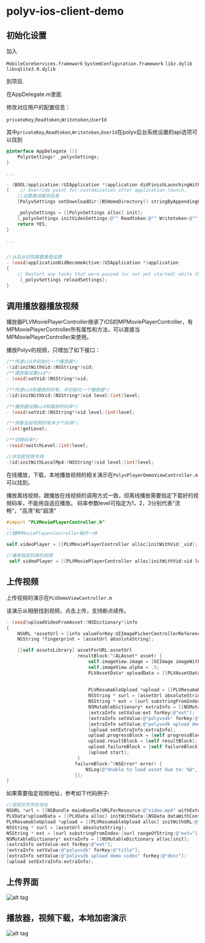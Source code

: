 polyv-ios-client-demo
=====================

初始化设置
--
加入

`MobileCoreServices.framework`
`SystemConfiguration.framework`
`libz.dylib`
`libsqlite3.0.dylib`

到项目.

在AppDelegate.m里面

修改对应用户的配置信息：

`privateKey`,`Readtoken`,`Writetoken`,`UserId`

其中`privateKey`,`Readtoken`,`Writetoken`,`UserId`在polyv后台系统设置的api选项可以找到



```objective-c
@interface AppDelegate (){
    PolyvSettings* _polyvSettings;
}

...

- (BOOL)application:(UIApplication *)application didFinishLaunchingWithOptions:(NSDictionary *)launchOptions
{    // Override point for customization after application launch.
    //设置离线缓存目录
    [PolyvSettings setDownloadDir:[NSHomeDirectory() stringByAppendingPathComponent:@"Documents/plvideo/a"]];

    _polyvSettings = [[PolyvSettings alloc] init];
    [_polyvSettings initVideoSettings:@"" Readtoken:@"" Writetoken:@"" UserId:@""];
    return YES;
}

...


//从后台切回需要重载设置
- (void)applicationDidBecomeActive:(UIApplication *)application
{
    // Restart any tasks that were paused (or not yet started) while the application was inactive. If the application was previously in the background, optionally refresh the user interface.
     [_polyvSettings reloadSettings];
}
```

调用播放器播放视频 
--
播放器PLVMoviePlayerController继承了iOS的MPMoviePlayerController，有MPMoviePlayerController所有属性和方法，可以直接当MPMoviePlayerController来使用。

播放Polyv的视频，只增加了如下接口：
```objective-c
/**传递vid并初始化一个播放器*/
-(id)initWithVid:(NSString*)vid;
/**播放器设置vid*/
- (void)setVid:(NSString*)vid;

/**传递vid和播放的码率，并初始化一个播放器*/
-(id)initWithVid:(NSString*)vid level:(int)level;

/**播放器设置vid和播放的码率*/
- (void)setVid:(NSString*)vid level:(int)level;

/**获取当前视频的有多少个码率*/
-(int)getLevel;

/**切换码率*/
-(void)switchLevel:(int)level;

//非加密视频专用
-(id)initWithLocalMp4:(NSString*)vid level:(int)level;
```

在线播放，下载，本地播放视频的相关演示在`PolyvPlayerDemoViewController.m`可以找到。

播放离线视频，跟播放在线视频的调用方式一致，但离线播放需要指定下载好的视频码率，不能用自适应播放。
码率参数level可指定为1，2，3分别代表"流畅"，"高清"和"超清"

```objective-c
#import "PLVMoviePlayerController.h"
...
//跟MPMoviePlayerController操作一样 

self.videoPlayer = [[PLVMoviePlayerController alloc]initWithVid:_vid];

//播放指定码率的视频
 self.videoPlayer = [[PLVMoviePlayerController alloc]initWithVid:vid level:1];


```


上传视频
--

上传视频的演示在`PLVDemoViewController.m`

该演示从相册找到视频，点击上传，支持断点续传。
```objective-c
- (void)uploadVideoFromAsset:(NSDictionary*)info
{
    NSURL *assetUrl = [info valueForKey:UIImagePickerControllerReferenceURL];
    NSString *fingerprint = [assetUrl absoluteString];

    [[self assetsLibrary] assetForURL:assetUrl
                          resultBlock:^(ALAsset* asset) {
                              self.imageView.image = [UIImage imageWithCGImage:[asset thumbnail]];
                              self.imageView.alpha = .5;
                              PLVAssetData* uploadData = [[PLVAssetData alloc] initWithAsset:asset];
                             
                              
                              PLVResumableUpload *upload = [[PLVResumableUpload alloc] initWithURL:[self endpoint] data:uploadData fingerprint:fingerprint];
                              NSString * surl = [assetUrl absoluteString];
                              NSString * ext = [surl substringFromIndex:[surl rangeOfString:@"ext="].location + 4];
                              NSMutableDictionary* extraInfo = [[NSMutableDictionary alloc]init];
                              [extraInfo setValue:ext forKey:@"ext"];
                              [extraInfo setValue:@"polyvsdk" forKey:@"title"];
                              [extraInfo setValue:@"polyvsdk upload demo video" forKey:@"desc"];
                              [upload setExtraInfo:extraInfo];
                              upload.progressBlock = [self progressBlock];
                              upload.resultBlock = [self resultBlock];
                              upload.failureBlock = [self failureBlock];
                              [upload start];
                          }
                         failureBlock:^(NSError* error) {
                             NSLog(@"Unable to load asset due to: %@", error);
                         }];
}

```


如果需要指定视频地址，参考如下代码例子:
```objective-c
//视频文件所在地址
NSURL *url = [[NSBundle mainBundle]URLForResource:@"video.mp4" withExtension:nil]
PLVData*uploadData = [[PLVData alloc] initWithData:[NSData dataWithContentsOfURL:url]];
PLVResumableUpload *upload = [[PLVResumableUpload alloc] initWithURL:@"http://v.polyv.net:1080/files/" data:uploadData fingerprint:[url absoluteString]];
NSString * surl = [assetUrl absoluteString];
NSString * ext = [surl substringFromIndex:[surl rangeOfString:@"ext="].location + 4];
NSMutableDictionary* extraInfo = [[NSMutableDictionary alloc]init];
[extraInfo setValue:ext forKey:@"ext"];
[extraInfo setValue:@"polyvsdk" forKey:@"title"];
[extraInfo setValue:@"polyvsdk upload demo video" forKey:@"desc"];
[upload setExtraInfo:extraInfo];

```




上传界面
--

![alt tag](https://cloud.githubusercontent.com/assets/3022663/3977402/5104140a-2838-11e4-8a68-93ac90772790.jpg)


播放器，视频下载，本地加密演示
--

![alt tag](https://cloud.githubusercontent.com/assets/3022663/3977407/5b9bcd72-2838-11e4-8a76-b97cc7d2451e.jpg)
